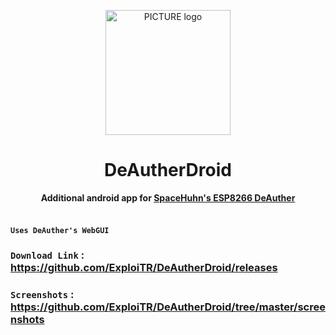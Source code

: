 <p align="center"><img alt="PICTURE logo" src="https://raw.githubusercontent.com/ExploiTR/DeAutherDroid/master/app/src/main/res/mipmap-xxxhdpi/ic_launcher.png" width="200"></p>
<h1 align="center"> DeAutherDroid </h1>
<p align="center">
<b>Additional android app for <a href="https://github.com/spacehuhn/esp8266_deauther">SpaceHuhn's ESP8266 DeAuther</a><br><br></p>

#### `Uses DeAuther's WebGUI` 

### `Download Link` : https://github.com/ExploiTR/DeAutherDroid/releases


### `Screenshots` : https://github.com/ExploiTR/DeAutherDroid/tree/master/screenshots

